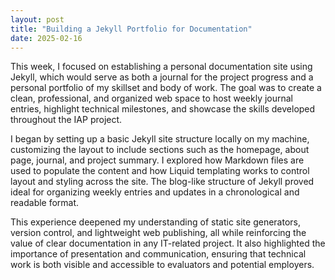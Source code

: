 ```yaml
---
layout: post
title: "Building a Jekyll Portfolio for Documentation"
date: 2025-02-16
---
```


This week, I focused on establishing a personal documentation site using Jekyll, which would serve as both a journal for the project progress and a personal portfolio of my skillset and body of work. The goal was to create a clean, professional, and organized web space to host weekly journal entries, highlight technical milestones, and showcase the skills developed throughout the IAP project.

I began by setting up a basic Jekyll site structure locally on my machine, customizing the layout to include sections such as the homepage, about page, journal, and project summary. I explored how Markdown files are used to populate the content and how Liquid templating works to control layout and styling across the site. The blog-like structure of Jekyll proved ideal for organizing weekly entries and updates in a chronological and readable format.

This experience deepened my understanding of static site generators, version control, and lightweight web publishing, all while reinforcing the value of clear documentation in any IT-related project. It also highlighted the importance of presentation and communication, ensuring that technical work is both visible and accessible to evaluators and potential employers.
